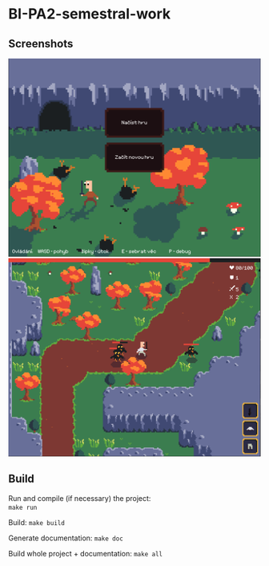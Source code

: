 # BI-PA2-semestral-work

## Screenshots
![Menu](title_screen.png?raw=true "Title")  
![Game](screenshot.png?raw=true "Game")  

## Build
Run and compile (if necessary) the project:  
```make run```

Build:
```make build```

Generate documentation:
```make doc```

Build whole project + documentation:
```make all```
